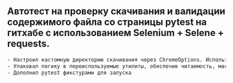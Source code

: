 ## Автотест на проверку скачивания и валидации содержимого файла со страницы pytest на гитхабе с использованием Selenium + Selene + requests.
```bash
- Настроил кастомную директорию скачивания через ChromeOptions. Использовал API-запрос вместо UI-клика для устойчивости теста.
- Упаковал логику в переиспользуемые утилиты, обеспечив читаемость, масштабируемость и чистоту кода.
- Дополнил pytest фикстурами для запуска
```
